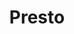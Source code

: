 ---
title: Presto
categories:
  - relational-database
docs:
  - id: java
    url: https://java.testcontainers.org/modules/databases/presto/
    maintainer: core
    example: |
      ```java
      var presto = new PrestoContainer(DockerImageName.parse("ghcr.io/trinodb/presto:344"));
      presto.start();
      ```
    installation: |
      ```xml
      <dependency>
          <groupId>org.testcontainers</groupId>
          <artifactId>presto</artifactId>
          <version>1.19.8</version>
          <scope>test</scope>
      </dependency>
      ```
description: |
  Presto is a distributed query engine for big data using the SQL query language. Its architecture allows users to query data sources such as Hadoop, Cassandra, Kafka, AWS S3, Alluxio, MySQL, MongoDB and Teradata, and allows use of multiple data sources within a query.
---